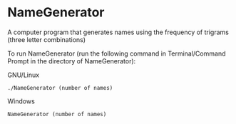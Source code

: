 # NameGenerator
A computer program that generates names using the frequency of trigrams (three letter combinations)

To run NameGenerator (run the following command in Terminal/Command Prompt in the directory of NameGenerator):

GNU/Linux

```
./NameGenerator (number of names)
```

Windows

```
NameGenerator (number of names)
```